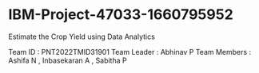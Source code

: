 # IBM-Project-47033-1660795952
Estimate the Crop Yield using Data Analytics

Team ID : PNT2022TMID31901 Team Leader : Abhinav P Team Members : Ashifa N , Inbasekaran A , Sabitha P

